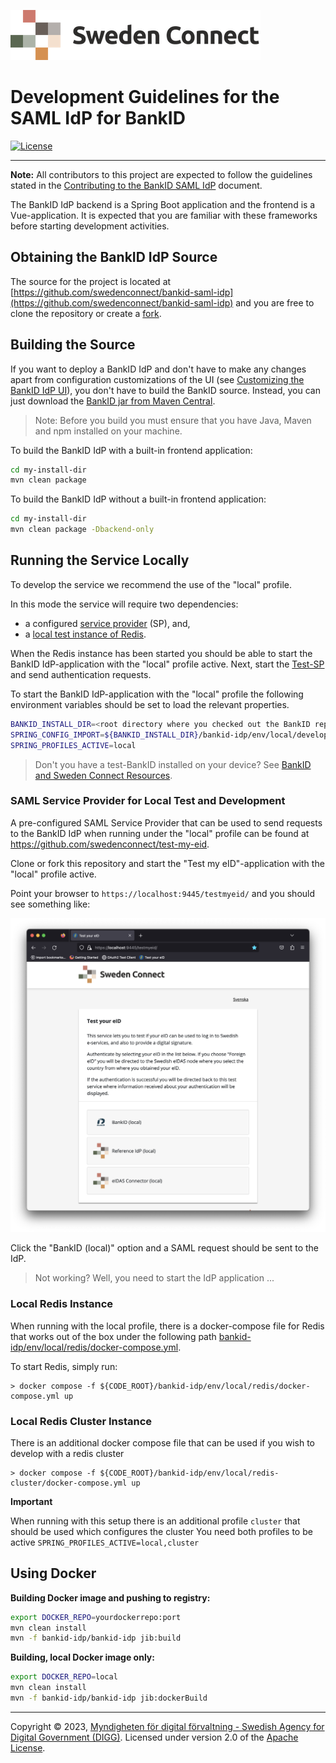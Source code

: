 ![Logo](images/sweden-connect.png)

# Development Guidelines for the SAML IdP for BankID

[![License](https://img.shields.io/badge/License-Apache%202.0-blue.svg)](https://opensource.org/licenses/Apache-2.0)

-----

**Note:** All contributors to this project are expected to follow the guidelines stated in the [Contributing to the BankID SAML IdP](https://github.com/swedenconnect/bankid-saml-idp/blob/main/CONTRIBUTING.md) document.

The BankID IdP backend is a Spring Boot application and the frontend is a Vue-application. It is 
expected that you are familiar with these frameworks before starting development activities.

<a name="obtaining-the-bankid-idp-source"></a>
## Obtaining the BankID IdP Source

The source for the project is located at [https://github.com/swedenconnect/bankid-saml-idp](https://github.com/swedenconnect/bankid-saml-idp) and you are free to clone the repository or create a 
[fork](https://docs.github.com/en/get-started/quickstart/fork-a-repo).

<a name="building-the-source"></a>
## Building the Source

If you want to deploy a BankID IdP and don't have to make any changes apart from configuration 
customizations of the UI (see [Customizing the BankID IdP UI](override.html#customizing-the-bankid-idp-ui)),
you don't have to build the BankID source. Instead, you can just download the [BankID jar from Maven
Central](artifacts.html).

> Note: Before you build you must ensure that you have Java, Maven and npm installed on your machine.

To build the BankID IdP with a built-in frontend application:

```bash
cd my-install-dir
mvn clean package
```

To build the BankID IdP without a built-in frontend application:

```bash
cd my-install-dir
mvn clean package -Dbackend-only
```

<a name="running-the-service-locally"></a>
## Running the Service Locally

To develop the service we recommend the use of the "local" profile.

In this mode the service will require two dependencies: 

- a configured [service provider](#saml-service-provider-for-local-test-and-development) (SP), and,
- a [local test instance of Redis](#local-redis-instance).

When the Redis instance has been started you should be able to start the BankID IdP-application with the "local" profile active. Next, start the [Test-SP](#saml-service-provider-for-local-test-and-development)
and send authentication requests.

To start the BankID IdP-application with the "local" profile the following environment variables
should be set to load the relevant properties.

```bash
BANKID_INSTALL_DIR=<root directory where you checked out the BankID repository>
SPRING_CONFIG_IMPORT=${BANKID_INSTALL_DIR}/bankid-idp/env/local/developer.yml
SPRING_PROFILES_ACTIVE=local
```

> Don't you have a test-BankID installed on your device? See [BankID and Sweden Connect Resources](https://docs.swedenconnect.se/bankid-saml-idp/bankid-sc-resources.html).

<a name="saml-service-provider-for-local-test-and-development"></a>
### SAML Service Provider for Local Test and Development

A pre-configured SAML Service Provider that can be used to send requests to the BankID IdP when
running under the "local" profile can be found at https://github.com/swedenconnect/test-my-eid.

Clone or fork this repository and start the "Test my eID"-application with the "local" profile active.

Point your browser to `https://localhost:9445/testmyeid/` and you should see something like:

![Test-my-eid](images/test-my-eid.png)

Click the "BankID (local)" option and a SAML request should be sent to the IdP.

> Not working? Well, you need to start the IdP application ...

<a name="local-redis-instance"></a>
### Local Redis Instance

When running with the local profile, there is a docker-compose file for Redis that works out of the box under the following path [bankid-idp/env/local/redis/docker-compose.yml](https://github.com/swedenconnect/bankid-saml-idp/blob/main/bankid-idp/env/local/redis/docker-compose.yml).

To start Redis, simply run:

```
> docker compose -f ${CODE_ROOT}/bankid-idp/env/local/redis/docker-compose.yml up
```

<a name="local-redis-cluster-instance"></a>
### Local Redis Cluster Instance
There is an additional docker compose file that can be used if you wish to develop with a redis cluster
```
> docker compose -f ${CODE_ROOT}/bankid-idp/env/local/redis-cluster/docker-compose.yml up
```

**Important**

When running with this setup there is an additional profile `cluster` that should be used which configures the cluster
You need both profiles to be active `SPRING_PROFILES_ACTIVE=local,cluster`
<a name="using-docker"></a>
## Using Docker

**Building Docker image and pushing to registry:**

```bash
export DOCKER_REPO=yourdockerrepo:port
mvn clean install
mvn -f bankid-idp/bankid-idp jib:build
```

**Building, local Docker image only:**

```bash
export DOCKER_REPO=local
mvn clean install
mvn -f bankid-idp/bankid-idp jib:dockerBuild
```

-----

Copyright &copy; 2023, [Myndigheten för digital förvaltning - Swedish Agency for Digital Government (DIGG)](http://www.digg.se). Licensed under version 2.0 of the [Apache License](http://www.apache.org/licenses/LICENSE-2.0).
